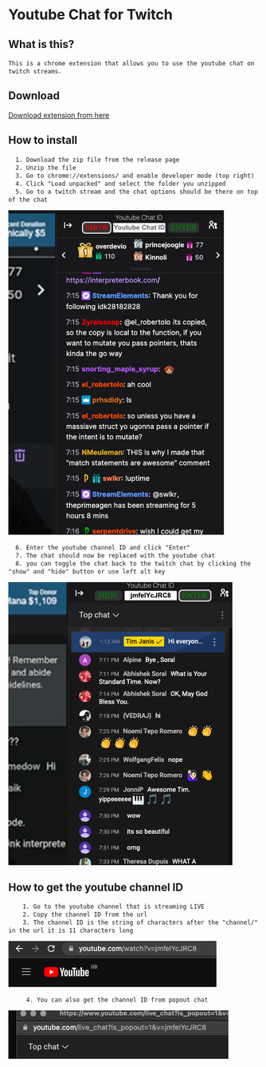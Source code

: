 
 # Youtube Chat for Twitch

  ## What is this?

    This is a chrome extension that allows you to use the youtube chat on twitch streams.

  ## Download
  [Download extension from here](https://github.com/PrimeGoose/youtube_chat_in_twitch/releases)

  ## How to install
  
      1. Download the zip file from the release page
      2. Unzip the file
      3. Go to chrome://extensions/ and enable developer mode (top right)
      4. Click "Load unpacked" and select the folder you unzipped
      5. Go to a twitch stream and the chat options should be there on top of the chat
  ![Extension appearance in twitch](./extension_apearence_in_twitch.png)

      6. Enter the youtube channel ID and click "Enter"
      7. The chat should now be replaced with the youtube chat
      8. you can toggle the chat back to the twitch chat by clicking the "show" and "hide" button or use left alt key

![yt chat in twitch](./yt_chat_in_twitch.png)

  ## How to get the youtube channel ID
  
        1. Go to the youtube channel that is streaming LIVE
        2. Copy the channel ID from the url
        3. The channel ID is the string of characters after the "channel/" in the url it is 11 characters long

![youtube id](./yt_id.png)

         4. You can also get the channel ID from popout chat 

![popout chat](./live_chat.png)

